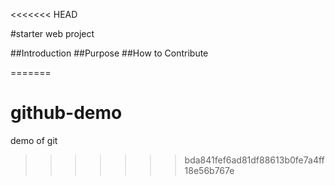 <<<<<<< HEAD

#starter web project

##Introduction
##Purpose
##How to Contribute

=======
# github-demo
demo of git 
>>>>>>> bda841fef6ad81df88613b0fe7a4ff18e56b767e
